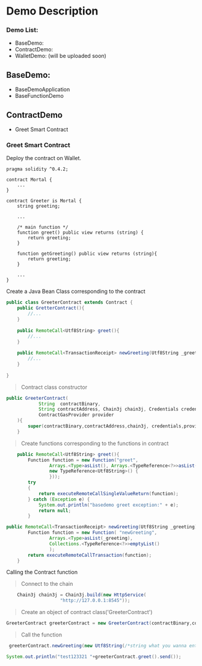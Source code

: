 # Demo Description
### Demo List:
- BaseDemo: 
- ContractDemo:
- WalletDemo:  (will be uploaded soon)

## BaseDemo:
- BaseDemoApplication
- BaseFunctionDemo

## ContractDemo
- Greet Smart Contract

### Greet Smart Contract
Deploy the contract on Wallet.
``` solidiy
pragma solidity ^0.4.2;
   
contract Mortal {
    ...
}
   
contract Greeter is Mortal {
    string greeting;
     
    ...
       
    /* main function */
    function greet() public view returns (string) {
        return greeting;
    }
    
    function getGreeting() public view returns (string){
        return greeting;
    }
    
    ...
}

```
Create a Java Bean Class corresponding to the contract
```java
public class GreeterContract extends Contract {
    public GretterContract(){
        //...
    }
    
    public RemoteCall<Utf8String> greet(){
        //...
    }
    
    public RemoteCall<TransactionReceipt> newGreeting(Utf8String _greeting){
        //...
    }
    
}
```

> Contract class constructor
```java
public GreeterContract(
            String  contractBinary,
            String contractAddress, Chain3j chain3j, Credentials credentials,
            ContractGasProvider provider
    ){
        super(contractBinary,contractAddress,chain3j, credentials,provider);
    }
```

> Create functions corresponding to the functions in contract
```java
    public RemoteCall<Utf8String> greet(){
        Function function = new Function("greet",
                Arrays.<Type>asList(), Arrays.<TypeReference<?>>asList(
                new TypeReference<Utf8String>() {
                }));
        try
        {
            return executeRemoteCallSingleValueReturn(function);
        } catch (Exception e) {
            System.out.println("basedemo greet exception:" + e);
            return null;
        }
```
```java
public RemoteCall<TransactionReceipt> newGreeting(Utf8String _greeting){
        Function function = new Function( "newGreeting",
                Arrays.<Type>asList(_greeting),
                Collections.<TypeReference<?>>emptyList()
                );
        return executeRemoteCallTransaction(function);
    }
```

Calling the Contract function
> Connect to the chain
```java
    Chain3j chain3j = Chain3j.build(new HttpService(
                    "http://127.0.0.1:8545"));
```

> Create an object of contract class('GreeterContract')
```java
GreeterContract greeterContract = new GreeterContract(contractBinary,contractAddress,chain3j,credentials,gasProvider);
```

> Call the function
```java
 greeterContract.newGreeting(new Utf8String(/*string what you wanna enter*/)).send();

System.out.println("test123321 "+greeterContract.greet().send());
```


